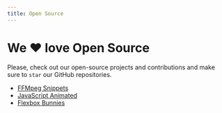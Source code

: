 ```yaml
---
title: Open Source
---
```


# We ❤️ love Open Source

  Please, check out our open-source projects and contributions and make sure to `star` our GitHub repositories.

  - [FFMpeg Snippets](https://github.com/in-tech-gration/FFmpeg-Snippets)
  - [JavaScript Animated](https://github.com/in-tech-gration/JavaScript.Animated)
  - [Flexbox Bunnies](https://github.com/in-tech-gration/learn-flexbox)